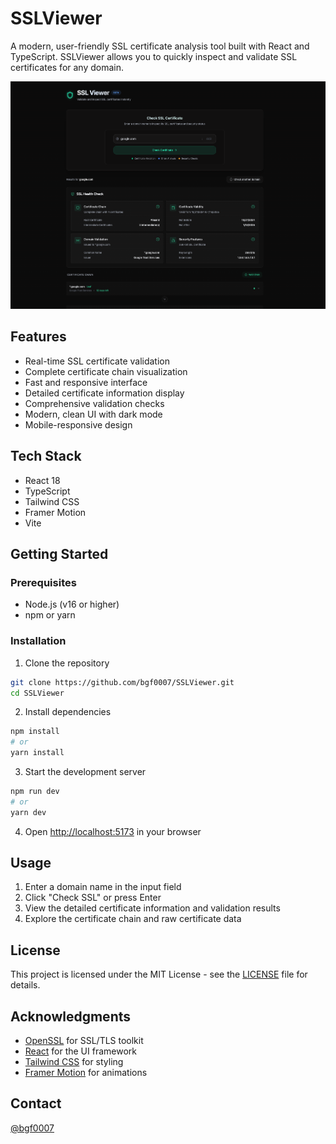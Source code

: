 # SSLViewer

A modern, user-friendly SSL certificate analysis tool built with React and TypeScript. SSLViewer allows you to quickly inspect and validate SSL certificates for any domain.

![alt text](image.png)
## Features

- Real-time SSL certificate validation
- Complete certificate chain visualization
- Fast and responsive interface
- Detailed certificate information display
- Comprehensive validation checks
- Modern, clean UI with dark mode
- Mobile-responsive design

## Tech Stack

- React 18
- TypeScript
- Tailwind CSS
- Framer Motion
- Vite

## Getting Started

### Prerequisites

- Node.js (v16 or higher)
- npm or yarn

### Installation

1. Clone the repository
```bash
git clone https://github.com/bgf0007/SSLViewer.git
cd SSLViewer
```

2. Install dependencies
```bash
npm install
# or
yarn install
```

3. Start the development server
```bash
npm run dev
# or
yarn dev
```

4. Open [http://localhost:5173](http://localhost:5173) in your browser

## Usage

1. Enter a domain name in the input field
2. Click "Check SSL" or press Enter
3. View the detailed certificate information and validation results
4. Explore the certificate chain and raw certificate data

## License

This project is licensed under the MIT License - see the [LICENSE](LICENSE) file for details.

## Acknowledgments

- [OpenSSL](https://www.openssl.org/) for SSL/TLS toolkit
- [React](https://reactjs.org/) for the UI framework
- [Tailwind CSS](https://tailwindcss.com/) for styling
- [Framer Motion](https://www.framer.com/motion/) for animations

## Contact

[@bgf0007](https://github.com/BGF0007)